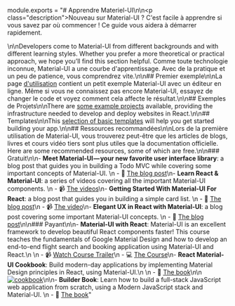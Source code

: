 module.exports = "# Apprendre Materiel-UI\n\n<p class=\"description\">Nouveau sur Material-UI ? C'est facile à apprendre si vous savez par où commencer ! Ce guide vous aidera à démarrer rapidement.</p>\n\nDevelopers come to Material-UI from different backgrounds and with different learning styles. Whether you prefer a more theoretical or practical approach, we hope you’ll find this section helpful. Comme toute technologie inconnue, Material-UI a une courbe d'apprentissage. Avec de la pratique et un peu de patience, vous comprendrez vite.\n\n## Premier exemple\n\nLa page [d'utilisation](/getting-started/usage/#quick-start) contient un petit exemple Material-UI avec un éditeur en ligne. Même si vous ne connaissez pas encore Material-UI, essayez de changer le code et voyez comment cela affecte le résultat.\n\n## Exemples de Projets\n\nThere are [some example projects](/getting-started/example-projects/) available, providing the infrastructure needed to develop and deploy websites in React.\n\n## Templates\n\nThis [selection of basic templates](/getting-started/templates/) will help you get started building your app.\n\n## Ressources recommandées\n\nLors de la première utilisation de Material-UI, vous trouverez peut-être que les articles de blogs, livres et cours vidéo tiers sont plus utiles que la documentation officielle. Here are some recommended resources, some of which are free.\n\n### Gratuit\n\n- **Meet Material-UI — your new favorite user interface library**: a blog post that guides you in building a Todo MVC while covering some important concepts of Material-UI. \n  - 📝 [The blog post](https://medium.freecodecamp.org/meet-your-material-ui-your-new-favorite-user-interface-library-6349a1c88a8c)\n- **Learn React & Material-UI**: a series of videos covering all the important Material-UI components. \n  - 📹 [The videos](https://www.youtube.com/watch?v=xm4LX5fJKZ8&list=PLcCp4mjO-z98WAu4sd0eVha1g-NMfzHZk)\n- **Getting Started With Material-UI For React**: a blog post that guides you in building a simple card list. \n  - 📝 [The blog post](https://medium.com/codingthesmartway-com-blog/getting-started-with-material-ui-for-react-material-design-for-react-364b2688b555)\n  - 📹 [The video](https://www.youtube.com/watch?v=PWadEeOuv5o)\n- **Elegant UX in React with Material-UI**: a blog post covering some important Material-UI concepts. \n  - 📝 [The blog post](https://alligator.io/react/material-ui/)\n\n### Payant\n\n- **Material-UI with React**: Material-UI is an excellent framework to develop beautiful React components faster! This course teaches the fundamentals of Google Material Design and how to develop an end-to-end flight search and booking application using Material-UI and React.\n  \n  - 📹 [Watch Course Trailer](https://www.youtube.com/watch?v=hhZ6yFvCWho)\n  - 💻 [The Course](https://bonsaiilabs.com/courseDetail/material-ui-with-react)\n- **React Material-UI Cookbook**: Build modern-day applications by implementing Material Design principles in React, using Material-UI.\n  \n  - 📘 [The book](https://www.amazon.com/gp/product/1789615224/)\n\n[![cookbook](/static/blog/material-ui-v4-is-out/cookbook.png)](https://www.amazon.com/gp/product/1789615224/)\n\n- **Builder Book**: Learn how to build a full-stack JavaScript web application from scratch, using a Modern JavaScript stack and Material-UI. \n  - 📘 [The book](https://builderbook.org/book)"